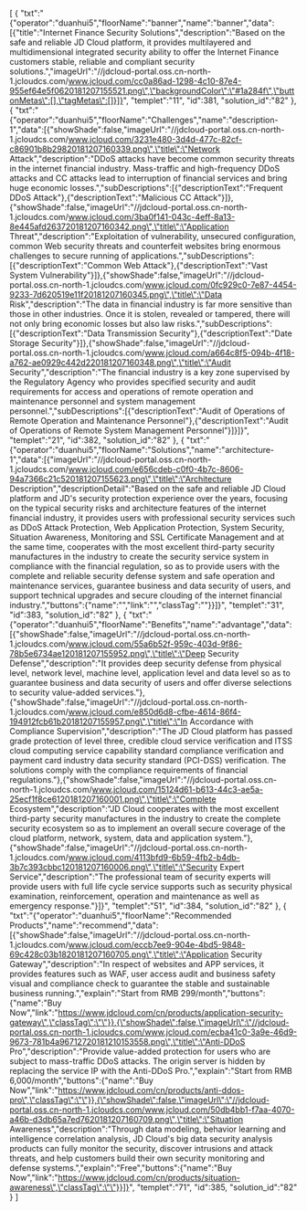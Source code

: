 [
	{
		"txt":"{\"operator\":\"duanhui5\",\"floorName\":\"banner\",\"name\":\"banner\",\"data\":[{\"title\":\"Internet Finance Security Solutions\",\"description\":\"Based on the safe and reliable JD Cloud platform, it provides multilayered and multidimensional integrated security ability to offer the Internet Finance customers stable, reliable and compliant security solutions.\",\"imageUrl\":\"//jdcloud-portal.oss.cn-north-1.jcloudcs.com/www.jcloud.com/cc0a86ad-1298-4c10-87e4-955ef64e5f0620181207155521.png\",\"backgroundColor\":\"#1a284f\",\"buttonMetas\":[],\"tagMetas\":[]}]}",
		"templet":"11",
		"id":381,
		"solution_id":"82"
	},
	{
		"txt":"{\"operator\":\"duanhui5\",\"floorName\":\"Challenges\",\"name\":\"description-1\",\"data\":[{\"showShade\":false,\"imageUrl\":\"//jdcloud-portal.oss.cn-north-1.jcloudcs.com/www.jcloud.com/3231e480-3d4d-477c-82cf-c86901b8b29820181207160339.png\",\"title\":\"Network Attack\",\"description\":\"DDoS attacks have become common security threats in the internet financial industry. Mass-traffic and high-frequency DDoS attacks and CC attacks lead to interruption of financial services and bring huge economic losses.\",\"subDescriptions\":[{\"descriptionText\":\"Frequent DDoS Attack\"},{\"descriptionText\":\"Malicious CC Attack\"}]},{\"showShade\":false,\"imageUrl\":\"//jdcloud-portal.oss.cn-north-1.jcloudcs.com/www.jcloud.com/3ba0f141-043c-4eff-8a13-8e445afd263720181207160342.png\",\"title\":\"Application Threat\",\"description\":\"Exploitation of vulnerability, unsecured configuration, common Web security threats and counterfeit websites bring enormous challenges to secure running of applications.\",\"subDescriptions\":[{\"descriptionText\":\"Common Web Attack\"},{\"descriptionText\":\"Vast System Vulnerability\"}]},{\"showShade\":false,\"imageUrl\":\"//jdcloud-portal.oss.cn-north-1.jcloudcs.com/www.jcloud.com/0fc929c0-7e87-4454-9233-7d620519e11f20181207160345.png\",\"title\":\"Data Risk\",\"description\":\"The data in financial industry is far more sensitive than those in other industries. Once it is stolen, revealed or tampered, there will not only bring economic losses but also law risks.\",\"subDescriptions\":[{\"descriptionText\":\"Data Transmission Security\"},{\"descriptionText\":\"Date Storage Security\"}]},{\"showShade\":false,\"imageUrl\":\"//jdcloud-portal.oss.cn-north-1.jcloudcs.com/www.jcloud.com/a664c8f5-094b-4f18-a762-ae0929c442d220181207160348.png\",\"title\":\"Audit Security\",\"description\":\"The financial industry is a key zone supervised by the Regulatory Agency who provides specified security and audit requirements for access and operations of remote operation and maintenance personnel and system management personnel.\",\"subDescriptions\":[{\"descriptionText\":\"Audit of Operations of Remote Operation and Maintenance Personnel\"},{\"descriptionText\":\"Audit of Operations of Remote System Management Personnel\"}]}]}",
		"templet":"21",
		"id":382,
		"solution_id":"82"
	},
	{
		"txt":"{\"operator\":\"duanhui5\",\"floorName\":\"Solutions\",\"name\":\"architecture-1\",\"data\":[{\"imageUrl\":\"//jdcloud-portal.oss.cn-north-1.jcloudcs.com/www.jcloud.com/e656cdeb-c0f0-4b7c-8606-94a7366c21c520181207155623.png\",\"title\":\"Architecture Description\",\"descriptionDetail\":\"Based on the safe and reliable JD Cloud platform and JD's security protection experience over the years, focusing on the typical security risks and architecture features of the internet financial industry, it provides users with professional security services such as DDoS Attack Protection, Web Application Protection, System Security, Situation Awareness, Monitoring and SSL Certificate Management and at the same time, cooperates with the most excellent third-party security manufactures in the industry to create the security service system in compliance with the financial regulation, so as to provide users with the complete and reliable security defense system and safe operation and maintenance services, guarantee business and data security of users, and support technical upgrades and secure clouding of the internet financial industry.\",\"buttons\":{\"name\":\"\",\"link\":\"\",\"classTag\":\"\"}}]}",
		"templet":"31",
		"id":383,
		"solution_id":"82"
	},
	{
		"txt":"{\"operator\":\"duanhui5\",\"floorName\":\"Benefits\",\"name\":\"advantage\",\"data\":[{\"showShade\":false,\"imageUrl\":\"//jdcloud-portal.oss.cn-north-1.jcloudcs.com/www.jcloud.com/55a6b52f-959c-403d-9f86-78b5e6734ae120181207155952.png\",\"title\":\"Deep Security Defense\",\"description\":\"It provides deep security defense from physical level, network level, machine level, application level and data level so as to guarantee business and data security of users and offer diverse selections to security value-added services.\"},{\"showShade\":false,\"imageUrl\":\"//jdcloud-portal.oss.cn-north-1.jcloudcs.com/www.jcloud.com/e850d6d8-cfbe-4614-86f4-194912fcb61b20181207155957.png\",\"title\":\"In Accordance with Compliance Supervision\",\"description\":\"The JD Cloud platform has passed grade protection of level three, credible cloud service verification and ITSS cloud computing service capability standard compliance verification and payment card industry data security standard (PCI-DSS) verification. The solutions comply with the compliance requirements of financial regulations.\"},{\"showShade\":false,\"imageUrl\":\"//jdcloud-portal.oss.cn-north-1.jcloudcs.com/www.jcloud.com/15124d61-b613-44c3-ae5a-25ecf1f8ce6120181207160001.png\",\"title\":\"Complete Ecosystem\",\"description\":\"JD Cloud cooperates with the most excellent third-party security manufactures in the industry to create the complete security ecosystem so as to implement an overall secure coverage of the cloud platform, network, system, data and application system.\"},{\"showShade\":false,\"imageUrl\":\"//jdcloud-portal.oss.cn-north-1.jcloudcs.com/www.jcloud.com/4113bfd9-6b59-4fb2-b4db-3b7c393cbbc120181207160006.png\",\"title\":\"Security Expert Service\",\"description\":\"The professional team of security experts will provide users with full life cycle service supports such as security physical examination, reinforcement, operation and maintenance as well as emergency response.\"}]}",
		"templet":"51",
		"id":384,
		"solution_id":"82"
	},
	{
		"txt":"{\"operator\":\"duanhui5\",\"floorName\":\"Recommended Products\",\"name\":\"recommend\",\"data\":[{\"showShade\":false,\"imageUrl\":\"//jdcloud-portal.oss.cn-north-1.jcloudcs.com/www.jcloud.com/eccb7ee9-904e-4bd5-9848-69c428c03b1820181207160705.png\",\"title\":\"Application Security Gateway\",\"description\":\"In respect of websites and APP services, it provides features such as WAF, user access audit and business safety visual and compliance check to guarantee the stable and sustainable business running.\",\"explain\":\"Start from RMB 299/month\",\"buttons\":{\"name\":\"Buy Now\",\"link\":\"https://www.jdcloud.com/cn/products/application-security-gateway\",\"classTag\":\"\"}},{\"showShade\":false,\"imageUrl\":\"//jdcloud-portal.oss.cn-north-1.jcloudcs.com/www.jcloud.com/ecba41c0-3a9e-46d9-9673-781b4a96712720181210153558.png\",\"title\":\"Anti-DDoS Pro\",\"description\":\"Provide value-added protection for users who are subject to mass-traffic DDoS attacks. The origin server is hidden by replacing the service IP with the Anti-DDoS Pro.\",\"explain\":\"Start from RMB 6,000/month\",\"buttons\":{\"name\":\"Buy Now\",\"link\":\"https://www.jdcloud.com/cn/products/anti-ddos-pro\",\"classTag\":\"\"}},{\"showShade\":false,\"imageUrl\":\"//jdcloud-portal.oss.cn-north-1.jcloudcs.com/www.jcloud.com/50db4bb1-f7aa-4070-a46b-d3db65a7ed7620181207160709.png\",\"title\":\"Situation Awareness\",\"description\":\"Through data modeling, behavior learning and intelligence correlation analysis, JD Cloud's big data security analysis products can fully monitor the security, discover intrusions and attack threats, and help customers build their own security monitoring and defense systems.\",\"explain\":\"Free\",\"buttons\":{\"name\":\"Buy Now\",\"link\":\"https://www.jdcloud.com/cn/products/situation-awareness\",\"classTag\":\"\"}}]}",
		"templet":"71",
		"id":385,
		"solution_id":"82"
	}
]